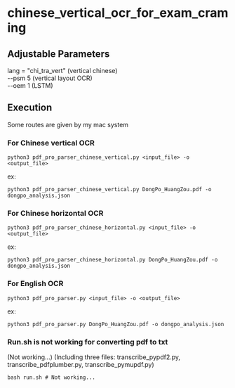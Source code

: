 # chinese_vertical_ocr_for_exam_craming

## Adjustable Parameters
lang = "chi_tra_vert" (vertical chinese) \
--psm 5 (vertical layout OCR) \
--oem 1 (LSTM)

## Execution
Some routes are given by my mac system

### For Chinese vertical OCR
```shell
python3 pdf_pro_parser_chinese_vertical.py <input_file> -o <output_file>
```
ex:
```shell
python3 pdf_pro_parser_chinese_vertical.py DongPo_HuangZou.pdf -o dongpo_analysis.json
```

### For Chinese horizontal OCR
```shell
python3 pdf_pro_parser_chinese_horizontal.py <input_file> -o <output_file>
```
ex:
```shell
python3 pdf_pro_parser_chinese_horizontal.py DongPo_HuangZou.pdf -o dongpo_analysis.json
```

### For English OCR
```shell
python3 pdf_pro_parser.py <input_file> -o <output_file>
```
ex:
```shell
python3 pdf_pro_parser.py DongPo_HuangZou.pdf -o dongpo_analysis.json
```

### Run.sh is not working for converting pdf to txt
(Not working...)
(Including three files: transcribe_pypdf2.py, transcribe_pdfplumber.py, transcribe_pymupdf.py)
```shell
bash run.sh # Not working...
```


